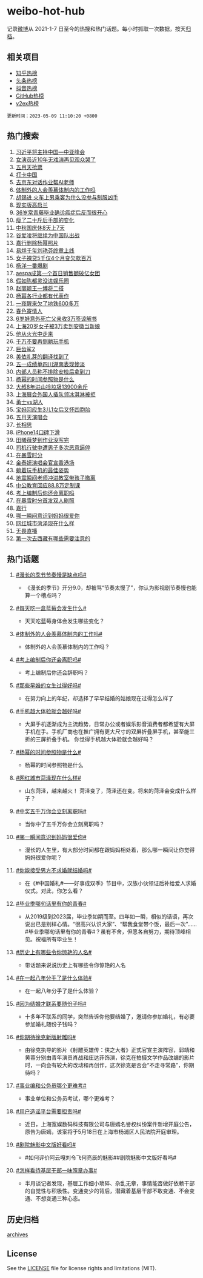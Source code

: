 # weibo-hot-hub

记录[微博](https://www.weibo.com)从 2021-1-7 日至今的热搜和热门话题。每小时抓取一次数据，按天[归档](archives)。

## 相关项目

- [知乎热榜](https://github.com/lonnyzhang423/zhihu-hot-hub)
- [头条热榜](https://github.com/lonnyzhang423/toutiao-hot-hub)
- [抖音热榜](https://github.com/lonnyzhang423/douyin-hot-hub)
- [GitHub热榜](https://github.com/lonnyzhang423/github-hot-hub)
- [v2ex热榜](https://github.com/lonnyzhang423/v2ex-hot-hub)


`更新时间：2023-05-09 11:10:20 +0800`

## 热门搜索

1. [习近平将主持中国—中亚峰会](https://m.weibo.cn/search?containerid=100103type%3D1%26t%3D10%26q%3D%23%E4%B9%A0%E8%BF%91%E5%B9%B3%E5%B0%86%E4%B8%BB%E6%8C%81%E4%B8%AD%E5%9B%BD%E2%80%94%E4%B8%AD%E4%BA%9A%E5%B3%B0%E4%BC%9A%23&stream_entry_id=51&isnewpage=1&extparam=seat%3D1%26c_type%3D51%26pos%3D0%26dgr%3D0%26cate%3D10103%26filter_type%3Drealtimehot%26stream_entry_id%3D51%26display_time%3D1683601819%26pre_seqid%3D168360181904601970695&luicode=10000011&lfid=106003type%253D25%2526t%253D3%2526disable_hot%253D1%2526filter_type%253Drealtimehot)
1. [女演员近10年无戏演再见观众哭了](https://m.weibo.cn/search?containerid=100103type%3D1%26t%3D10%26q%3D%23%E5%A5%B3%E6%BC%94%E5%91%98%E8%BF%9110%E5%B9%B4%E6%97%A0%E6%88%8F%E6%BC%94%E5%86%8D%E8%A7%81%E8%A7%82%E4%BC%97%E5%93%AD%E4%BA%86%23&stream_entry_id=31&isnewpage=1&extparam=seat%3D1%26realpos%3D1%26pos%3D0%26dgr%3D0%26stream_entry_id%3D31%26filter_type%3Drealtimehot%26flag%3D2%26c_type%3D31%26q%3D%2523%25E5%25A5%25B3%25E6%25BC%2594%25E5%2591%2598%25E8%25BF%259110%25E5%25B9%25B4%25E6%2597%25A0%25E6%2588%258F%25E6%25BC%2594%25E5%2586%258D%25E8%25A7%2581%25E8%25A7%2582%25E4%25BC%2597%25E5%2593%25AD%25E4%25BA%2586%2523%26band_rank%3D1%26lcate%3D5001%26cate%3D5001%26display_time%3D1683601819%26pre_seqid%3D168360181904601970695&luicode=10000011&lfid=106003type%253D25%2526t%253D3%2526disable_hot%253D1%2526filter_type%253Drealtimehot)
1. [五月天抢票](https://m.weibo.cn/search?containerid=100103type%3D1%26t%3D10%26q%3D%E4%BA%94%E6%9C%88%E5%A4%A9%E6%8A%A2%E7%A5%A8&stream_entry_id=31&isnewpage=1&extparam=seat%3D1%26realpos%3D2%26pos%3D1%26dgr%3D0%26stream_entry_id%3D31%26filter_type%3Drealtimehot%26flag%3D2%26c_type%3D31%26q%3D%25E4%25BA%2594%25E6%259C%2588%25E5%25A4%25A9%25E6%258A%25A2%25E7%25A5%25A8%26band_rank%3D2%26lcate%3D5001%26cate%3D5001%26display_time%3D1683601819%26pre_seqid%3D168360181904601970695&luicode=10000011&lfid=106003type%253D25%2526t%253D3%2526disable_hot%253D1%2526filter_type%253Drealtimehot)
1. [打卡中国](https://m.weibo.cn/search?containerid=100103type%3D1%26t%3D10%26q%3D%23%E6%89%93%E5%8D%A1%E4%B8%AD%E5%9B%BD%23&stream_entry_id=31&isnewpage=1&extparam=seat%3D1%26realpos%3D3%26pos%3D2%26dgr%3D0%26stream_entry_id%3D31%26filter_type%3Drealtimehot%26flag%3D1%26c_type%3D31%26q%3D%2523%25E6%2589%2593%25E5%258D%25A1%25E4%25B8%25AD%25E5%259B%25BD%2523%26band_rank%3D3%26lcate%3D5001%26cate%3D5001%26display_time%3D1683601819%26pre_seqid%3D168360181904601970695&luicode=10000011&lfid=106003type%253D25%2526t%253D3%2526disable_hot%253D1%2526filter_type%253Drealtimehot)
1. [去京东对话作业帮AI老师](https://m.weibo.cn/search?containerid=100103type%3D1%26t%3D10%26q%3D%23%E5%8E%BB%E4%BA%AC%E4%B8%9C%E5%AF%B9%E8%AF%9D%E4%BD%9C%E4%B8%9A%E5%B8%AEAI%E8%80%81%E5%B8%88%23&stream_entry_id=31&isnewpage=1&extparam=seat%3D1%26pos%3D3%26dgr%3D0%26stream_entry_id%3D31%26filter_type%3Drealtimehot%26topic_ad%3D1%26c_type%3D31%26q%3D%2523%25E5%258E%25BB%25E4%25BA%25AC%25E4%25B8%259C%25E5%25AF%25B9%25E8%25AF%259D%25E4%25BD%259C%25E4%25B8%259A%25E5%25B8%25AEAI%25E8%2580%2581%25E5%25B8%2588%2523%26band_rank%3D4%26lcate%3D5001%26cate%3D5001%26is_ad_pos%3D1%26adid%3D188613%26display_time%3D1683601819%26pre_seqid%3D168360181904601970695&luicode=10000011&lfid=106003type%253D25%2526t%253D3%2526disable_hot%253D1%2526filter_type%253Drealtimehot)
1. [体制外的人会羡慕体制内的工作吗](https://m.weibo.cn/search?containerid=100103type%3D1%26t%3D10%26q%3D%23%E4%BD%93%E5%88%B6%E5%A4%96%E7%9A%84%E4%BA%BA%E4%BC%9A%E7%BE%A1%E6%85%95%E4%BD%93%E5%88%B6%E5%86%85%E7%9A%84%E5%B7%A5%E4%BD%9C%E5%90%97%23&stream_entry_id=31&isnewpage=1&extparam=seat%3D1%26realpos%3D4%26pos%3D4%26dgr%3D0%26stream_entry_id%3D31%26filter_type%3Drealtimehot%26flag%3D1%26c_type%3D31%26q%3D%2523%25E4%25BD%2593%25E5%2588%25B6%25E5%25A4%2596%25E7%259A%2584%25E4%25BA%25BA%25E4%25BC%259A%25E7%25BE%25A1%25E6%2585%2595%25E4%25BD%2593%25E5%2588%25B6%25E5%2586%2585%25E7%259A%2584%25E5%25B7%25A5%25E4%25BD%259C%25E5%2590%2597%2523%26band_rank%3D4%26lcate%3D5001%26cate%3D5001%26display_time%3D1683601819%26pre_seqid%3D168360181904601970695&luicode=10000011&lfid=106003type%253D25%2526t%253D3%2526disable_hot%253D1%2526filter_type%253Drealtimehot)
1. [胡锡进 火车上男乘客为什么没参与制服凶手](https://m.weibo.cn/search?containerid=100103type%3D1%26t%3D10%26q%3D%E8%83%A1%E9%94%A1%E8%BF%9B+%E7%81%AB%E8%BD%A6%E4%B8%8A%E7%94%B7%E4%B9%98%E5%AE%A2%E4%B8%BA%E4%BB%80%E4%B9%88%E6%B2%A1%E5%8F%82%E4%B8%8E%E5%88%B6%E6%9C%8D%E5%87%B6%E6%89%8B&stream_entry_id=31&isnewpage=1&extparam=seat%3D1%26realpos%3D5%26pos%3D5%26dgr%3D0%26stream_entry_id%3D31%26filter_type%3Drealtimehot%26flag%3D16%26c_type%3D31%26q%3D%25E8%2583%25A1%25E9%2594%25A1%25E8%25BF%259B%2520%25E7%2581%25AB%25E8%25BD%25A6%25E4%25B8%258A%25E7%2594%25B7%25E4%25B9%2598%25E5%25AE%25A2%25E4%25B8%25BA%25E4%25BB%2580%25E4%25B9%2588%25E6%25B2%25A1%25E5%258F%2582%25E4%25B8%258E%25E5%2588%25B6%25E6%259C%258D%25E5%2587%25B6%25E6%2589%258B%26band_rank%3D5%26lcate%3D5001%26cate%3D5001%26display_time%3D1683601819%26pre_seqid%3D168360181904601970695&luicode=10000011&lfid=106003type%253D25%2526t%253D3%2526disable_hot%253D1%2526filter_type%253Drealtimehot)
1. [现实版高启兰](https://m.weibo.cn/search?containerid=100103type%3D1%26t%3D10%26q%3D%23%E7%8E%B0%E5%AE%9E%E7%89%88%E9%AB%98%E5%90%AF%E5%85%B0%23&stream_entry_id=31&isnewpage=1&extparam=seat%3D1%26realpos%3D6%26pos%3D6%26dgr%3D0%26stream_entry_id%3D31%26filter_type%3Drealtimehot%26flag%3D2%26c_type%3D31%26q%3D%2523%25E7%258E%25B0%25E5%25AE%259E%25E7%2589%2588%25E9%25AB%2598%25E5%2590%25AF%25E5%2585%25B0%2523%26band_rank%3D6%26lcate%3D5001%26cate%3D5001%26display_time%3D1683601819%26pre_seqid%3D168360181904601970695&luicode=10000011&lfid=106003type%253D25%2526t%253D3%2526disable_hot%253D1%2526filter_type%253Drealtimehot)
1. [36岁常青藤毕业确诊癌症后反而很开心](https://m.weibo.cn/search?containerid=100103type%3D1%26t%3D10%26q%3D36%E5%B2%81%E5%B8%B8%E9%9D%92%E8%97%A4%E6%AF%95%E4%B8%9A%E7%A1%AE%E8%AF%8A%E7%99%8C%E7%97%87%E5%90%8E%E5%8F%8D%E8%80%8C%E5%BE%88%E5%BC%80%E5%BF%83&stream_entry_id=31&isnewpage=1&extparam=seat%3D1%26realpos%3D7%26pos%3D7%26dgr%3D0%26stream_entry_id%3D31%26filter_type%3Drealtimehot%26flag%3D2%26c_type%3D31%26q%3D36%25E5%25B2%2581%25E5%25B8%25B8%25E9%259D%2592%25E8%2597%25A4%25E6%25AF%2595%25E4%25B8%259A%25E7%25A1%25AE%25E8%25AF%258A%25E7%2599%258C%25E7%2597%2587%25E5%2590%258E%25E5%258F%258D%25E8%2580%258C%25E5%25BE%2588%25E5%25BC%2580%25E5%25BF%2583%26band_rank%3D7%26lcate%3D5001%26cate%3D5001%26display_time%3D1683601819%26pre_seqid%3D168360181904601970695&luicode=10000011&lfid=106003type%253D25%2526t%253D3%2526disable_hot%253D1%2526filter_type%253Drealtimehot)
1. [瘦了二十斤后手部的变化](https://m.weibo.cn/search?containerid=100103type%3D1%26t%3D10%26q%3D%23%E7%98%A6%E4%BA%86%E4%BA%8C%E5%8D%81%E6%96%A4%E5%90%8E%E6%89%8B%E9%83%A8%E7%9A%84%E5%8F%98%E5%8C%96%23&stream_entry_id=31&isnewpage=1&extparam=seat%3D1%26realpos%3D8%26pos%3D8%26dgr%3D0%26stream_entry_id%3D31%26filter_type%3Drealtimehot%26flag%3D16%26c_type%3D31%26q%3D%2523%25E7%2598%25A6%25E4%25BA%2586%25E4%25BA%258C%25E5%258D%2581%25E6%2596%25A4%25E5%2590%258E%25E6%2589%258B%25E9%2583%25A8%25E7%259A%2584%25E5%258F%2598%25E5%258C%2596%2523%26band_rank%3D8%26lcate%3D5001%26cate%3D5001%26display_time%3D1683601819%26pre_seqid%3D168360181904601970695&luicode=10000011&lfid=106003type%253D25%2526t%253D3%2526disable_hot%253D1%2526filter_type%253Drealtimehot)
1. [中秋国庆休8天上7天](https://m.weibo.cn/search?containerid=100103type%3D1%26t%3D10%26q%3D%23%E4%B8%AD%E7%A7%8B%E5%9B%BD%E5%BA%86%E4%BC%918%E5%A4%A9%E4%B8%8A7%E5%A4%A9%23&stream_entry_id=31&isnewpage=1&extparam=seat%3D1%26realpos%3D9%26pos%3D9%26dgr%3D0%26stream_entry_id%3D31%26filter_type%3Drealtimehot%26flag%3D16%26c_type%3D31%26q%3D%2523%25E4%25B8%25AD%25E7%25A7%258B%25E5%259B%25BD%25E5%25BA%2586%25E4%25BC%25918%25E5%25A4%25A9%25E4%25B8%258A7%25E5%25A4%25A9%2523%26band_rank%3D9%26lcate%3D5001%26cate%3D5001%26display_time%3D1683601819%26pre_seqid%3D168360181904601970695&luicode=10000011&lfid=106003type%253D25%2526t%253D3%2526disable_hot%253D1%2526filter_type%253Drealtimehot)
1. [谷爱凌将继续为中国队出战](https://m.weibo.cn/search?containerid=100103type%3D1%26t%3D10%26q%3D%23%E8%B0%B7%E7%88%B1%E5%87%8C%E5%B0%86%E7%BB%A7%E7%BB%AD%E4%B8%BA%E4%B8%AD%E5%9B%BD%E9%98%9F%E5%87%BA%E6%88%98%23&stream_entry_id=31&isnewpage=1&extparam=seat%3D1%26realpos%3D10%26pos%3D10%26dgr%3D0%26stream_entry_id%3D31%26filter_type%3Drealtimehot%26flag%3D0%26c_type%3D31%26q%3D%2523%25E8%25B0%25B7%25E7%2588%25B1%25E5%2587%258C%25E5%25B0%2586%25E7%25BB%25A7%25E7%25BB%25AD%25E4%25B8%25BA%25E4%25B8%25AD%25E5%259B%25BD%25E9%2598%259F%25E5%2587%25BA%25E6%2588%2598%2523%26band_rank%3D10%26lcate%3D5001%26cate%3D5001%26display_time%3D1683601819%26pre_seqid%3D168360181904601970695&luicode=10000011&lfid=106003type%253D25%2526t%253D3%2526disable_hot%253D1%2526filter_type%253Drealtimehot)
1. [嘉行删除杨幂照片](https://m.weibo.cn/search?containerid=100103type%3D1%26t%3D10%26q%3D%23%E5%98%89%E8%A1%8C%E5%88%A0%E9%99%A4%E6%9D%A8%E5%B9%82%E7%85%A7%E7%89%87%23&stream_entry_id=31&isnewpage=1&extparam=seat%3D1%26realpos%3D11%26pos%3D11%26dgr%3D0%26stream_entry_id%3D31%26filter_type%3Drealtimehot%26flag%3D2%26c_type%3D31%26q%3D%2523%25E5%2598%2589%25E8%25A1%258C%25E5%2588%25A0%25E9%2599%25A4%25E6%259D%25A8%25E5%25B9%2582%25E7%2585%25A7%25E7%2589%2587%2523%26band_rank%3D11%26lcate%3D5001%26cate%3D5001%26display_time%3D1683601819%26pre_seqid%3D168360181904601970695&luicode=10000011&lfid=106003type%253D25%2526t%253D3%2526disable_hot%253D1%2526filter_type%253Drealtimehot)
1. [易烊千玺刘艳芬终章上线](https://m.weibo.cn/search?containerid=100103type%3D1%26t%3D10%26q%3D%23%E6%98%93%E7%83%8A%E5%8D%83%E7%8E%BA%E5%88%98%E8%89%B3%E8%8A%AC%E7%BB%88%E7%AB%A0%E4%B8%8A%E7%BA%BF%23&stream_entry_id=31&isnewpage=1&extparam=seat%3D1%26realpos%3D12%26pos%3D12%26dgr%3D0%26stream_entry_id%3D31%26filter_type%3Drealtimehot%26flag%3D1%26c_type%3D31%26q%3D%2523%25E6%2598%2593%25E7%2583%258A%25E5%258D%2583%25E7%258E%25BA%25E5%2588%2598%25E8%2589%25B3%25E8%258A%25AC%25E7%25BB%2588%25E7%25AB%25A0%25E4%25B8%258A%25E7%25BA%25BF%2523%26band_rank%3D12%26lcate%3D5001%26cate%3D5001%26display_time%3D1683601819%26pre_seqid%3D168360181904601970695&luicode=10000011&lfid=106003type%253D25%2526t%253D3%2526disable_hot%253D1%2526filter_type%253Drealtimehot)
1. [女子裸贷5千仅4个月变欠款百万](https://m.weibo.cn/search?containerid=100103type%3D1%26t%3D10%26q%3D%23%E5%A5%B3%E5%AD%90%E8%A3%B8%E8%B4%B75%E5%8D%83%E4%BB%854%E4%B8%AA%E6%9C%88%E5%8F%98%E6%AC%A0%E6%AC%BE%E7%99%BE%E4%B8%87%23&stream_entry_id=31&isnewpage=1&extparam=seat%3D1%26realpos%3D13%26pos%3D13%26dgr%3D0%26stream_entry_id%3D31%26filter_type%3Drealtimehot%26flag%3D0%26c_type%3D31%26q%3D%2523%25E5%25A5%25B3%25E5%25AD%2590%25E8%25A3%25B8%25E8%25B4%25B75%25E5%258D%2583%25E4%25BB%25854%25E4%25B8%25AA%25E6%259C%2588%25E5%258F%2598%25E6%25AC%25A0%25E6%25AC%25BE%25E7%2599%25BE%25E4%25B8%2587%2523%26band_rank%3D13%26lcate%3D5001%26cate%3D5001%26display_time%3D1683601819%26pre_seqid%3D168360181904601970695&luicode=10000011&lfid=106003type%253D25%2526t%253D3%2526disable_hot%253D1%2526filter_type%253Drealtimehot)
1. [杨洋一番爆剧](https://m.weibo.cn/search?containerid=100103type%3D1%26t%3D10%26q%3D%23%E6%9D%A8%E6%B4%8B%E4%B8%80%E7%95%AA%E7%88%86%E5%89%A7%23&stream_entry_id=31&isnewpage=1&extparam=seat%3D1%26realpos%3D14%26pos%3D14%26dgr%3D0%26stream_entry_id%3D31%26filter_type%3Drealtimehot%26flag%3D0%26c_type%3D31%26q%3D%2523%25E6%259D%25A8%25E6%25B4%258B%25E4%25B8%2580%25E7%2595%25AA%25E7%2588%2586%25E5%2589%25A7%2523%26band_rank%3D14%26lcate%3D5001%26cate%3D5001%26display_time%3D1683601819%26pre_seqid%3D168360181904601970695&luicode=10000011&lfid=106003type%253D25%2526t%253D3%2526disable_hot%253D1%2526filter_type%253Drealtimehot)
1. [aespa成第一个首日销售额破亿女团](https://m.weibo.cn/search?containerid=100103type%3D1%26t%3D10%26q%3D%23aespa%E6%88%90%E7%AC%AC%E4%B8%80%E4%B8%AA%E9%A6%96%E6%97%A5%E9%94%80%E5%94%AE%E9%A2%9D%E7%A0%B4%E4%BA%BF%E5%A5%B3%E5%9B%A2%23&stream_entry_id=31&isnewpage=1&extparam=seat%3D1%26realpos%3D15%26pos%3D15%26dgr%3D0%26stream_entry_id%3D31%26filter_type%3Drealtimehot%26flag%3D1%26c_type%3D31%26q%3D%2523aespa%25E6%2588%2590%25E7%25AC%25AC%25E4%25B8%2580%25E4%25B8%25AA%25E9%25A6%2596%25E6%2597%25A5%25E9%2594%2580%25E5%2594%25AE%25E9%25A2%259D%25E7%25A0%25B4%25E4%25BA%25BF%25E5%25A5%25B3%25E5%259B%25A2%2523%26band_rank%3D15%26lcate%3D5001%26cate%3D5001%26display_time%3D1683601819%26pre_seqid%3D168360181904601970695&luicode=10000011&lfid=106003type%253D25%2526t%253D3%2526disable_hot%253D1%2526filter_type%253Drealtimehot)
1. [假如陈都灵没进娱乐圈](https://m.weibo.cn/search?containerid=100103type%3D1%26t%3D10%26q%3D%23%E5%81%87%E5%A6%82%E9%99%88%E9%83%BD%E7%81%B5%E6%B2%A1%E8%BF%9B%E5%A8%B1%E4%B9%90%E5%9C%88%23&stream_entry_id=31&isnewpage=1&extparam=seat%3D1%26realpos%3D16%26pos%3D16%26dgr%3D0%26stream_entry_id%3D31%26filter_type%3Drealtimehot%26flag%3D0%26c_type%3D31%26q%3D%2523%25E5%2581%2587%25E5%25A6%2582%25E9%2599%2588%25E9%2583%25BD%25E7%2581%25B5%25E6%25B2%25A1%25E8%25BF%259B%25E5%25A8%25B1%25E4%25B9%2590%25E5%259C%2588%2523%26band_rank%3D16%26lcate%3D5001%26cate%3D5001%26display_time%3D1683601819%26pre_seqid%3D168360181904601970695&luicode=10000011&lfid=106003type%253D25%2526t%253D3%2526disable_hot%253D1%2526filter_type%253Drealtimehot)
1. [赵丽颖王一博将二搭](https://m.weibo.cn/search?containerid=100103type%3D1%26t%3D10%26q%3D%23%E8%B5%B5%E4%B8%BD%E9%A2%96%E7%8E%8B%E4%B8%80%E5%8D%9A%E5%B0%86%E4%BA%8C%E6%90%AD%23&stream_entry_id=31&isnewpage=1&extparam=seat%3D1%26realpos%3D17%26pos%3D17%26dgr%3D0%26stream_entry_id%3D31%26filter_type%3Drealtimehot%26flag%3D1%26c_type%3D31%26q%3D%2523%25E8%25B5%25B5%25E4%25B8%25BD%25E9%25A2%2596%25E7%258E%258B%25E4%25B8%2580%25E5%258D%259A%25E5%25B0%2586%25E4%25BA%258C%25E6%2590%25AD%2523%26band_rank%3D17%26lcate%3D5001%26cate%3D5001%26display_time%3D1683601819%26pre_seqid%3D168360181904601970695&luicode=10000011&lfid=106003type%253D25%2526t%253D3%2526disable_hot%253D1%2526filter_type%253Drealtimehot)
1. [杨幂各行业都有代表作](https://m.weibo.cn/search?containerid=100103type%3D1%26t%3D10%26q%3D%23%E6%9D%A8%E5%B9%82%E5%90%84%E8%A1%8C%E4%B8%9A%E9%83%BD%E6%9C%89%E4%BB%A3%E8%A1%A8%E4%BD%9C%23&stream_entry_id=31&isnewpage=1&extparam=seat%3D1%26realpos%3D18%26pos%3D18%26dgr%3D0%26stream_entry_id%3D31%26filter_type%3Drealtimehot%26flag%3D1%26c_type%3D31%26q%3D%2523%25E6%259D%25A8%25E5%25B9%2582%25E5%2590%2584%25E8%25A1%258C%25E4%25B8%259A%25E9%2583%25BD%25E6%259C%2589%25E4%25BB%25A3%25E8%25A1%25A8%25E4%25BD%259C%2523%26band_rank%3D18%26lcate%3D5001%26cate%3D5001%26display_time%3D1683601819%26pre_seqid%3D168360181904601970695&luicode=10000011&lfid=106003type%253D25%2526t%253D3%2526disable_hot%253D1%2526filter_type%253Drealtimehot)
1. [一夜醒来欠了地铁600多万](https://m.weibo.cn/search?containerid=100103type%3D1%26t%3D10%26q%3D%23%E4%B8%80%E5%A4%9C%E9%86%92%E6%9D%A5%E6%AC%A0%E4%BA%86%E5%9C%B0%E9%93%81600%E5%A4%9A%E4%B8%87%23&stream_entry_id=31&isnewpage=1&extparam=seat%3D1%26realpos%3D19%26pos%3D19%26dgr%3D0%26stream_entry_id%3D31%26filter_type%3Drealtimehot%26flag%3D0%26c_type%3D31%26q%3D%2523%25E4%25B8%2580%25E5%25A4%259C%25E9%2586%2592%25E6%259D%25A5%25E6%25AC%25A0%25E4%25BA%2586%25E5%259C%25B0%25E9%2593%2581600%25E5%25A4%259A%25E4%25B8%2587%2523%26band_rank%3D19%26lcate%3D5001%26cate%3D5001%26display_time%3D1683601819%26pre_seqid%3D168360181904601970695&luicode=10000011&lfid=106003type%253D25%2526t%253D3%2526disable_hot%253D1%2526filter_type%253Drealtimehot)
1. [春色寄情人](https://m.weibo.cn/search?containerid=100103type%3D1%26t%3D10%26q%3D%23%E6%98%A5%E8%89%B2%E5%AF%84%E6%83%85%E4%BA%BA%23&stream_entry_id=31&isnewpage=1&extparam=seat%3D1%26realpos%3D20%26pos%3D20%26dgr%3D0%26stream_entry_id%3D31%26filter_type%3Drealtimehot%26flag%3D0%26c_type%3D31%26q%3D%2523%25E6%2598%25A5%25E8%2589%25B2%25E5%25AF%2584%25E6%2583%2585%25E4%25BA%25BA%2523%26band_rank%3D20%26lcate%3D5001%26cate%3D5001%26display_time%3D1683601819%26pre_seqid%3D168360181904601970695&luicode=10000011&lfid=106003type%253D25%2526t%253D3%2526disable_hot%253D1%2526filter_type%253Drealtimehot)
1. [6岁娃意外死亡父亲收3万签谅解书](https://m.weibo.cn/search?containerid=100103type%3D1%26t%3D10%26q%3D%236%E5%B2%81%E5%A8%83%E6%84%8F%E5%A4%96%E6%AD%BB%E4%BA%A1%E7%88%B6%E4%BA%B2%E6%94%B63%E4%B8%87%E7%AD%BE%E8%B0%85%E8%A7%A3%E4%B9%A6%23&stream_entry_id=31&isnewpage=1&extparam=seat%3D1%26realpos%3D21%26pos%3D21%26dgr%3D0%26stream_entry_id%3D31%26filter_type%3Drealtimehot%26flag%3D1%26c_type%3D31%26q%3D%25236%25E5%25B2%2581%25E5%25A8%2583%25E6%2584%258F%25E5%25A4%2596%25E6%25AD%25BB%25E4%25BA%25A1%25E7%2588%25B6%25E4%25BA%25B2%25E6%2594%25B63%25E4%25B8%2587%25E7%25AD%25BE%25E8%25B0%2585%25E8%25A7%25A3%25E4%25B9%25A6%2523%26band_rank%3D21%26lcate%3D5001%26cate%3D5001%26display_time%3D1683601819%26pre_seqid%3D168360181904601970695&luicode=10000011&lfid=106003type%253D25%2526t%253D3%2526disable_hot%253D1%2526filter_type%253Drealtimehot)
1. [上海20岁女子被3万卖到安徽当新娘](https://m.weibo.cn/search?containerid=100103type%3D1%26t%3D10%26q%3D%23%E4%B8%8A%E6%B5%B720%E5%B2%81%E5%A5%B3%E5%AD%90%E8%A2%AB3%E4%B8%87%E5%8D%96%E5%88%B0%E5%AE%89%E5%BE%BD%E5%BD%93%E6%96%B0%E5%A8%98%23&stream_entry_id=31&isnewpage=1&extparam=seat%3D1%26realpos%3D22%26pos%3D22%26dgr%3D0%26stream_entry_id%3D31%26filter_type%3Drealtimehot%26flag%3D1%26c_type%3D31%26q%3D%2523%25E4%25B8%258A%25E6%25B5%25B720%25E5%25B2%2581%25E5%25A5%25B3%25E5%25AD%2590%25E8%25A2%25AB3%25E4%25B8%2587%25E5%258D%2596%25E5%2588%25B0%25E5%25AE%2589%25E5%25BE%25BD%25E5%25BD%2593%25E6%2596%25B0%25E5%25A8%2598%2523%26band_rank%3D22%26lcate%3D5001%26cate%3D5001%26display_time%3D1683601819%26pre_seqid%3D168360181904601970695&luicode=10000011&lfid=106003type%253D25%2526t%253D3%2526disable_hot%253D1%2526filter_type%253Drealtimehot)
1. [他从火光中走来](https://m.weibo.cn/search?containerid=100103type%3D1%26t%3D10%26q%3D%E4%BB%96%E4%BB%8E%E7%81%AB%E5%85%89%E4%B8%AD%E8%B5%B0%E6%9D%A5&stream_entry_id=31&isnewpage=1&extparam=seat%3D1%26realpos%3D23%26pos%3D23%26dgr%3D0%26stream_entry_id%3D31%26filter_type%3Drealtimehot%26flag%3D1%26c_type%3D31%26q%3D%25E4%25BB%2596%25E4%25BB%258E%25E7%2581%25AB%25E5%2585%2589%25E4%25B8%25AD%25E8%25B5%25B0%25E6%259D%25A5%26band_rank%3D23%26lcate%3D5001%26cate%3D5001%26display_time%3D1683601819%26pre_seqid%3D168360181904601970695&luicode=10000011&lfid=106003type%253D25%2526t%253D3%2526disable_hot%253D1%2526filter_type%253Drealtimehot)
1. [千万不要再侧躺玩手机](https://m.weibo.cn/search?containerid=100103type%3D1%26t%3D10%26q%3D%23%E5%8D%83%E4%B8%87%E4%B8%8D%E8%A6%81%E5%86%8D%E4%BE%A7%E8%BA%BA%E7%8E%A9%E6%89%8B%E6%9C%BA%23&stream_entry_id=31&isnewpage=1&extparam=seat%3D1%26realpos%3D24%26pos%3D24%26dgr%3D0%26stream_entry_id%3D31%26filter_type%3Drealtimehot%26flag%3D0%26c_type%3D31%26q%3D%2523%25E5%258D%2583%25E4%25B8%2587%25E4%25B8%258D%25E8%25A6%2581%25E5%2586%258D%25E4%25BE%25A7%25E8%25BA%25BA%25E7%258E%25A9%25E6%2589%258B%25E6%259C%25BA%2523%26band_rank%3D24%26lcate%3D5001%26cate%3D5001%26display_time%3D1683601819%26pre_seqid%3D168360181904601970695&luicode=10000011&lfid=106003type%253D25%2526t%253D3%2526disable_hot%253D1%2526filter_type%253Drealtimehot)
1. [巨齿鲨2](https://m.weibo.cn/search?containerid=100103type%3D1%26t%3D10%26q%3D%E5%B7%A8%E9%BD%BF%E9%B2%A82&stream_entry_id=31&isnewpage=1&extparam=seat%3D1%26realpos%3D25%26pos%3D25%26dgr%3D0%26stream_entry_id%3D31%26filter_type%3Drealtimehot%26flag%3D1%26c_type%3D31%26q%3D%25E5%25B7%25A8%25E9%25BD%25BF%25E9%25B2%25A82%26band_rank%3D25%26lcate%3D5001%26cate%3D5001%26display_time%3D1683601819%26pre_seqid%3D168360181904601970695&luicode=10000011&lfid=106003type%253D25%2526t%253D3%2526disable_hot%253D1%2526filter_type%253Drealtimehot)
1. [美依礼芽的翻译找到了](https://m.weibo.cn/search?containerid=100103type%3D1%26t%3D10%26q%3D%23%E7%BE%8E%E4%BE%9D%E7%A4%BC%E8%8A%BD%E7%9A%84%E7%BF%BB%E8%AF%91%E6%89%BE%E5%88%B0%E4%BA%86%23&stream_entry_id=31&isnewpage=1&extparam=seat%3D1%26realpos%3D26%26pos%3D26%26dgr%3D0%26stream_entry_id%3D31%26filter_type%3Drealtimehot%26flag%3D0%26c_type%3D31%26q%3D%2523%25E7%25BE%258E%25E4%25BE%259D%25E7%25A4%25BC%25E8%258A%25BD%25E7%259A%2584%25E7%25BF%25BB%25E8%25AF%2591%25E6%2589%25BE%25E5%2588%25B0%25E4%25BA%2586%2523%26band_rank%3D26%26lcate%3D5001%26cate%3D5001%26display_time%3D1683601819%26pre_seqid%3D168360181904601970695&luicode=10000011&lfid=106003type%253D25%2526t%253D3%2526disable_hot%253D1%2526filter_type%253Drealtimehot)
1. [五一成绩单四川湖南表现惨淡](https://m.weibo.cn/search?containerid=100103type%3D1%26t%3D10%26q%3D%23%E4%BA%94%E4%B8%80%E6%88%90%E7%BB%A9%E5%8D%95%E5%9B%9B%E5%B7%9D%E6%B9%96%E5%8D%97%E8%A1%A8%E7%8E%B0%E6%83%A8%E6%B7%A1%23&stream_entry_id=31&isnewpage=1&extparam=seat%3D1%26realpos%3D27%26pos%3D27%26dgr%3D0%26stream_entry_id%3D31%26filter_type%3Drealtimehot%26flag%3D1%26c_type%3D31%26q%3D%2523%25E4%25BA%2594%25E4%25B8%2580%25E6%2588%2590%25E7%25BB%25A9%25E5%258D%2595%25E5%259B%259B%25E5%25B7%259D%25E6%25B9%2596%25E5%258D%2597%25E8%25A1%25A8%25E7%258E%25B0%25E6%2583%25A8%25E6%25B7%25A1%2523%26band_rank%3D27%26lcate%3D5001%26cate%3D5001%26display_time%3D1683601819%26pre_seqid%3D168360181904601970695&luicode=10000011&lfid=106003type%253D25%2526t%253D3%2526disable_hot%253D1%2526filter_type%253Drealtimehot)
1. [内部人员称不排除安检后拿到刀](https://m.weibo.cn/search?containerid=100103type%3D1%26t%3D10%26q%3D%23%E5%86%85%E9%83%A8%E4%BA%BA%E5%91%98%E7%A7%B0%E4%B8%8D%E6%8E%92%E9%99%A4%E5%AE%89%E6%A3%80%E5%90%8E%E6%8B%BF%E5%88%B0%E5%88%80%23&stream_entry_id=31&isnewpage=1&extparam=seat%3D1%26realpos%3D28%26pos%3D28%26dgr%3D0%26stream_entry_id%3D31%26filter_type%3Drealtimehot%26flag%3D0%26c_type%3D31%26q%3D%2523%25E5%2586%2585%25E9%2583%25A8%25E4%25BA%25BA%25E5%2591%2598%25E7%25A7%25B0%25E4%25B8%258D%25E6%258E%2592%25E9%2599%25A4%25E5%25AE%2589%25E6%25A3%2580%25E5%2590%258E%25E6%258B%25BF%25E5%2588%25B0%25E5%2588%2580%2523%26band_rank%3D28%26lcate%3D5001%26cate%3D5001%26display_time%3D1683601819%26pre_seqid%3D168360181904601970695&luicode=10000011&lfid=106003type%253D25%2526t%253D3%2526disable_hot%253D1%2526filter_type%253Drealtimehot)
1. [杨幂的时间参照物是什么](https://m.weibo.cn/search?containerid=100103type%3D1%26t%3D10%26q%3D%23%E6%9D%A8%E5%B9%82%E7%9A%84%E6%97%B6%E9%97%B4%E5%8F%82%E7%85%A7%E7%89%A9%E6%98%AF%E4%BB%80%E4%B9%88%23&stream_entry_id=31&isnewpage=1&extparam=seat%3D1%26realpos%3D29%26pos%3D29%26dgr%3D0%26stream_entry_id%3D31%26filter_type%3Drealtimehot%26flag%3D0%26c_type%3D31%26q%3D%2523%25E6%259D%25A8%25E5%25B9%2582%25E7%259A%2584%25E6%2597%25B6%25E9%2597%25B4%25E5%258F%2582%25E7%2585%25A7%25E7%2589%25A9%25E6%2598%25AF%25E4%25BB%2580%25E4%25B9%2588%2523%26band_rank%3D29%26lcate%3D5001%26cate%3D5001%26display_time%3D1683601819%26pre_seqid%3D168360181904601970695&luicode=10000011&lfid=106003type%253D25%2526t%253D3%2526disable_hot%253D1%2526filter_type%253Drealtimehot)
1. [大叔8年进山捡垃圾13900余斤](https://m.weibo.cn/search?containerid=100103type%3D1%26t%3D10%26q%3D%23%E5%A4%A7%E5%8F%948%E5%B9%B4%E8%BF%9B%E5%B1%B1%E6%8D%A1%E5%9E%83%E5%9C%BE13900%E4%BD%99%E6%96%A4%23&stream_entry_id=31&isnewpage=1&extparam=seat%3D1%26realpos%3D30%26pos%3D30%26dgr%3D0%26stream_entry_id%3D31%26filter_type%3Drealtimehot%26flag%3D1%26c_type%3D31%26q%3D%2523%25E5%25A4%25A7%25E5%258F%25948%25E5%25B9%25B4%25E8%25BF%259B%25E5%25B1%25B1%25E6%258D%25A1%25E5%259E%2583%25E5%259C%25BE13900%25E4%25BD%2599%25E6%2596%25A4%2523%26band_rank%3D30%26lcate%3D5001%26cate%3D5001%26display_time%3D1683601819%26pre_seqid%3D168360181904601970695&luicode=10000011&lfid=106003type%253D25%2526t%253D3%2526disable_hot%253D1%2526filter_type%253Drealtimehot)
1. [上海展会外国人插队领冰淇淋被拒](https://m.weibo.cn/search?containerid=100103type%3D1%26t%3D10%26q%3D%23%E4%B8%8A%E6%B5%B7%E5%B1%95%E4%BC%9A%E5%A4%96%E5%9B%BD%E4%BA%BA%E6%8F%92%E9%98%9F%E9%A2%86%E5%86%B0%E6%B7%87%E6%B7%8B%E8%A2%AB%E6%8B%92%23&stream_entry_id=31&isnewpage=1&extparam=seat%3D1%26realpos%3D31%26pos%3D31%26dgr%3D0%26stream_entry_id%3D31%26filter_type%3Drealtimehot%26flag%3D0%26c_type%3D31%26q%3D%2523%25E4%25B8%258A%25E6%25B5%25B7%25E5%25B1%2595%25E4%25BC%259A%25E5%25A4%2596%25E5%259B%25BD%25E4%25BA%25BA%25E6%258F%2592%25E9%2598%259F%25E9%25A2%2586%25E5%2586%25B0%25E6%25B7%2587%25E6%25B7%258B%25E8%25A2%25AB%25E6%258B%2592%2523%26band_rank%3D31%26lcate%3D5001%26cate%3D5001%26display_time%3D1683601819%26pre_seqid%3D168360181904601970695&luicode=10000011&lfid=106003type%253D25%2526t%253D3%2526disable_hot%253D1%2526filter_type%253Drealtimehot)
1. [勇士vs湖人](https://m.weibo.cn/search?containerid=100103type%3D1%26t%3D10%26q%3D%23%E5%8B%87%E5%A3%ABvs%E6%B9%96%E4%BA%BA%23&stream_entry_id=31&isnewpage=1&extparam=seat%3D1%26realpos%3D32%26pos%3D32%26dgr%3D0%26stream_entry_id%3D31%26filter_type%3Drealtimehot%26flag%3D0%26c_type%3D31%26q%3D%2523%25E5%258B%2587%25E5%25A3%25ABvs%25E6%25B9%2596%25E4%25BA%25BA%2523%26band_rank%3D32%26lcate%3D5001%26cate%3D5001%26display_time%3D1683601819%26pre_seqid%3D168360181904601970695&luicode=10000011&lfid=106003type%253D25%2526t%253D3%2526disable_hot%253D1%2526filter_type%253Drealtimehot)
1. [宝妈回应生3儿1女后又怀四胞胎](https://m.weibo.cn/search?containerid=100103type%3D1%26t%3D10%26q%3D%23%E5%AE%9D%E5%A6%88%E5%9B%9E%E5%BA%94%E7%94%9F3%E5%84%BF1%E5%A5%B3%E5%90%8E%E5%8F%88%E6%80%80%E5%9B%9B%E8%83%9E%E8%83%8E%23&stream_entry_id=31&isnewpage=1&extparam=seat%3D1%26realpos%3D33%26pos%3D33%26dgr%3D0%26stream_entry_id%3D31%26filter_type%3Drealtimehot%26flag%3D0%26c_type%3D31%26q%3D%2523%25E5%25AE%259D%25E5%25A6%2588%25E5%259B%259E%25E5%25BA%2594%25E7%2594%259F3%25E5%2584%25BF1%25E5%25A5%25B3%25E5%2590%258E%25E5%258F%2588%25E6%2580%2580%25E5%259B%259B%25E8%2583%259E%25E8%2583%258E%2523%26band_rank%3D33%26lcate%3D5001%26cate%3D5001%26display_time%3D1683601819%26pre_seqid%3D168360181904601970695&luicode=10000011&lfid=106003type%253D25%2526t%253D3%2526disable_hot%253D1%2526filter_type%253Drealtimehot)
1. [五月天演唱会](https://m.weibo.cn/search?containerid=100103type%3D1%26t%3D10%26q%3D%E4%BA%94%E6%9C%88%E5%A4%A9%E6%BC%94%E5%94%B1%E4%BC%9A&stream_entry_id=31&isnewpage=1&extparam=seat%3D1%26realpos%3D34%26pos%3D34%26dgr%3D0%26stream_entry_id%3D31%26filter_type%3Drealtimehot%26flag%3D1%26c_type%3D31%26q%3D%25E4%25BA%2594%25E6%259C%2588%25E5%25A4%25A9%25E6%25BC%2594%25E5%2594%25B1%25E4%25BC%259A%26band_rank%3D34%26lcate%3D5001%26cate%3D5001%26display_time%3D1683601819%26pre_seqid%3D168360181904601970695&luicode=10000011&lfid=106003type%253D25%2526t%253D3%2526disable_hot%253D1%2526filter_type%253Drealtimehot)
1. [长相思](https://m.weibo.cn/search?containerid=100103type%3D1%26t%3D10%26q%3D%E9%95%BF%E7%9B%B8%E6%80%9D&stream_entry_id=31&isnewpage=1&extparam=seat%3D1%26realpos%3D35%26pos%3D35%26dgr%3D0%26stream_entry_id%3D31%26filter_type%3Drealtimehot%26flag%3D0%26c_type%3D31%26q%3D%25E9%2595%25BF%25E7%259B%25B8%25E6%2580%259D%26band_rank%3D35%26lcate%3D5001%26cate%3D5001%26display_time%3D1683601819%26pre_seqid%3D168360181904601970695&luicode=10000011&lfid=106003type%253D25%2526t%253D3%2526disable_hot%253D1%2526filter_type%253Drealtimehot)
1. [iPhone14口碑下滑](https://m.weibo.cn/search?containerid=100103type%3D1%26t%3D10%26q%3D%23iPhone14%E5%8F%A3%E7%A2%91%E4%B8%8B%E6%BB%91%23&stream_entry_id=31&isnewpage=1&extparam=seat%3D1%26realpos%3D36%26pos%3D36%26dgr%3D0%26stream_entry_id%3D31%26filter_type%3Drealtimehot%26flag%3D0%26c_type%3D31%26q%3D%2523iPhone14%25E5%258F%25A3%25E7%25A2%2591%25E4%25B8%258B%25E6%25BB%2591%2523%26band_rank%3D36%26lcate%3D5001%26cate%3D5001%26display_time%3D1683601819%26pre_seqid%3D168360181904601970695&luicode=10000011&lfid=106003type%253D25%2526t%253D3%2526disable_hot%253D1%2526filter_type%253Drealtimehot)
1. [田曦薇梦到作业没写完](https://m.weibo.cn/search?containerid=100103type%3D1%26t%3D10%26q%3D%23%E7%94%B0%E6%9B%A6%E8%96%87%E6%A2%A6%E5%88%B0%E4%BD%9C%E4%B8%9A%E6%B2%A1%E5%86%99%E5%AE%8C%23&stream_entry_id=31&isnewpage=1&extparam=seat%3D1%26realpos%3D37%26pos%3D37%26dgr%3D0%26stream_entry_id%3D31%26filter_type%3Drealtimehot%26flag%3D0%26c_type%3D31%26q%3D%2523%25E7%2594%25B0%25E6%259B%25A6%25E8%2596%2587%25E6%25A2%25A6%25E5%2588%25B0%25E4%25BD%259C%25E4%25B8%259A%25E6%25B2%25A1%25E5%2586%2599%25E5%25AE%258C%2523%26band_rank%3D37%26lcate%3D5001%26cate%3D5001%26display_time%3D1683601819%26pre_seqid%3D168360181904601970695&luicode=10000011&lfid=106003type%253D25%2526t%253D3%2526disable_hot%253D1%2526filter_type%253Drealtimehot)
1. [司机行驶中遭男子多次恶意逼停](https://m.weibo.cn/search?containerid=100103type%3D1%26t%3D10%26q%3D%23%E5%8F%B8%E6%9C%BA%E8%A1%8C%E9%A9%B6%E4%B8%AD%E9%81%AD%E7%94%B7%E5%AD%90%E5%A4%9A%E6%AC%A1%E6%81%B6%E6%84%8F%E9%80%BC%E5%81%9C%23&stream_entry_id=31&isnewpage=1&extparam=seat%3D1%26realpos%3D38%26pos%3D38%26dgr%3D0%26stream_entry_id%3D31%26filter_type%3Drealtimehot%26flag%3D1%26c_type%3D31%26q%3D%2523%25E5%258F%25B8%25E6%259C%25BA%25E8%25A1%258C%25E9%25A9%25B6%25E4%25B8%25AD%25E9%2581%25AD%25E7%2594%25B7%25E5%25AD%2590%25E5%25A4%259A%25E6%25AC%25A1%25E6%2581%25B6%25E6%2584%258F%25E9%2580%25BC%25E5%2581%259C%2523%26band_rank%3D38%26lcate%3D5001%26cate%3D5001%26display_time%3D1683601819%26pre_seqid%3D168360181904601970695&luicode=10000011&lfid=106003type%253D25%2526t%253D3%2526disable_hot%253D1%2526filter_type%253Drealtimehot)
1. [在暴雪时分](https://m.weibo.cn/search?containerid=100103type%3D1%26t%3D10%26q%3D%E5%9C%A8%E6%9A%B4%E9%9B%AA%E6%97%B6%E5%88%86&stream_entry_id=31&isnewpage=1&extparam=seat%3D1%26realpos%3D39%26pos%3D39%26dgr%3D0%26stream_entry_id%3D31%26filter_type%3Drealtimehot%26flag%3D1%26c_type%3D31%26q%3D%25E5%259C%25A8%25E6%259A%25B4%25E9%259B%25AA%25E6%2597%25B6%25E5%2588%2586%26band_rank%3D39%26lcate%3D5001%26cate%3D5001%26display_time%3D1683601819%26pre_seqid%3D168360181904601970695&luicode=10000011&lfid=106003type%253D25%2526t%253D3%2526disable_hot%253D1%2526filter_type%253Drealtimehot)
1. [金泰妍演唱会官宣香港场](https://m.weibo.cn/search?containerid=100103type%3D1%26t%3D10%26q%3D%23%E9%87%91%E6%B3%B0%E5%A6%8D%E6%BC%94%E5%94%B1%E4%BC%9A%E5%AE%98%E5%AE%A3%E9%A6%99%E6%B8%AF%E5%9C%BA%23&stream_entry_id=31&isnewpage=1&extparam=seat%3D1%26realpos%3D40%26pos%3D40%26dgr%3D0%26stream_entry_id%3D31%26filter_type%3Drealtimehot%26flag%3D1%26c_type%3D31%26q%3D%2523%25E9%2587%2591%25E6%25B3%25B0%25E5%25A6%258D%25E6%25BC%2594%25E5%2594%25B1%25E4%25BC%259A%25E5%25AE%2598%25E5%25AE%25A3%25E9%25A6%2599%25E6%25B8%25AF%25E5%259C%25BA%2523%26band_rank%3D40%26lcate%3D5001%26cate%3D5001%26display_time%3D1683601819%26pre_seqid%3D168360181904601970695&luicode=10000011&lfid=106003type%253D25%2526t%253D3%2526disable_hot%253D1%2526filter_type%253Drealtimehot)
1. [躺着玩手机的最佳姿势](https://m.weibo.cn/search?containerid=100103type%3D1%26t%3D10%26q%3D%23%E8%BA%BA%E7%9D%80%E7%8E%A9%E6%89%8B%E6%9C%BA%E7%9A%84%E6%9C%80%E4%BD%B3%E5%A7%BF%E5%8A%BF%23&stream_entry_id=31&isnewpage=1&extparam=seat%3D1%26realpos%3D41%26pos%3D41%26dgr%3D0%26stream_entry_id%3D31%26filter_type%3Drealtimehot%26flag%3D1%26c_type%3D31%26q%3D%2523%25E8%25BA%25BA%25E7%259D%2580%25E7%258E%25A9%25E6%2589%258B%25E6%259C%25BA%25E7%259A%2584%25E6%259C%2580%25E4%25BD%25B3%25E5%25A7%25BF%25E5%258A%25BF%2523%26band_rank%3D41%26lcate%3D5001%26cate%3D5001%26display_time%3D1683601819%26pre_seqid%3D168360181904601970695&luicode=10000011&lfid=106003type%253D25%2526t%253D3%2526disable_hot%253D1%2526filter_type%253Drealtimehot)
1. [地震瞬间老师冲进教室带孩子撤离](https://m.weibo.cn/search?containerid=100103type%3D1%26t%3D10%26q%3D%23%E5%9C%B0%E9%9C%87%E7%9E%AC%E9%97%B4%E8%80%81%E5%B8%88%E5%86%B2%E8%BF%9B%E6%95%99%E5%AE%A4%E5%B8%A6%E5%AD%A9%E5%AD%90%E6%92%A4%E7%A6%BB%23&stream_entry_id=31&isnewpage=1&extparam=seat%3D1%26realpos%3D42%26pos%3D42%26dgr%3D0%26stream_entry_id%3D31%26filter_type%3Drealtimehot%26flag%3D0%26c_type%3D31%26q%3D%2523%25E5%259C%25B0%25E9%259C%2587%25E7%259E%25AC%25E9%2597%25B4%25E8%2580%2581%25E5%25B8%2588%25E5%2586%25B2%25E8%25BF%259B%25E6%2595%2599%25E5%25AE%25A4%25E5%25B8%25A6%25E5%25AD%25A9%25E5%25AD%2590%25E6%2592%25A4%25E7%25A6%25BB%2523%26band_rank%3D42%26lcate%3D5001%26cate%3D5001%26display_time%3D1683601819%26pre_seqid%3D168360181904601970695&luicode=10000011&lfid=106003type%253D25%2526t%253D3%2526disable_hot%253D1%2526filter_type%253Drealtimehot)
1. [中公教育回应88.8万定制课](https://m.weibo.cn/search?containerid=100103type%3D1%26t%3D10%26q%3D%23%E4%B8%AD%E5%85%AC%E6%95%99%E8%82%B2%E5%9B%9E%E5%BA%9488.8%E4%B8%87%E5%AE%9A%E5%88%B6%E8%AF%BE%23&stream_entry_id=31&isnewpage=1&extparam=seat%3D1%26realpos%3D43%26pos%3D43%26dgr%3D0%26stream_entry_id%3D31%26filter_type%3Drealtimehot%26flag%3D0%26c_type%3D31%26q%3D%2523%25E4%25B8%25AD%25E5%2585%25AC%25E6%2595%2599%25E8%2582%25B2%25E5%259B%259E%25E5%25BA%259488.8%25E4%25B8%2587%25E5%25AE%259A%25E5%2588%25B6%25E8%25AF%25BE%2523%26band_rank%3D43%26lcate%3D5001%26cate%3D5001%26display_time%3D1683601819%26pre_seqid%3D168360181904601970695&luicode=10000011&lfid=106003type%253D25%2526t%253D3%2526disable_hot%253D1%2526filter_type%253Drealtimehot)
1. [考上编制后你还会离职吗](https://m.weibo.cn/search?containerid=100103type%3D1%26t%3D10%26q%3D%23%E8%80%83%E4%B8%8A%E7%BC%96%E5%88%B6%E5%90%8E%E4%BD%A0%E8%BF%98%E4%BC%9A%E7%A6%BB%E8%81%8C%E5%90%97%23&stream_entry_id=31&isnewpage=1&extparam=seat%3D1%26realpos%3D44%26pos%3D44%26dgr%3D0%26stream_entry_id%3D31%26filter_type%3Drealtimehot%26flag%3D0%26c_type%3D31%26q%3D%2523%25E8%2580%2583%25E4%25B8%258A%25E7%25BC%2596%25E5%2588%25B6%25E5%2590%258E%25E4%25BD%25A0%25E8%25BF%2598%25E4%25BC%259A%25E7%25A6%25BB%25E8%2581%258C%25E5%2590%2597%2523%26band_rank%3D44%26lcate%3D5001%26cate%3D5001%26display_time%3D1683601819%26pre_seqid%3D168360181904601970695&luicode=10000011&lfid=106003type%253D25%2526t%253D3%2526disable_hot%253D1%2526filter_type%253Drealtimehot)
1. [在暴雪时分首发双人剧照](https://m.weibo.cn/search?containerid=100103type%3D1%26t%3D10%26q%3D%23%E5%9C%A8%E6%9A%B4%E9%9B%AA%E6%97%B6%E5%88%86%E9%A6%96%E5%8F%91%E5%8F%8C%E4%BA%BA%E5%89%A7%E7%85%A7%23&stream_entry_id=31&isnewpage=1&extparam=seat%3D1%26realpos%3D45%26pos%3D45%26dgr%3D0%26stream_entry_id%3D31%26filter_type%3Drealtimehot%26flag%3D1%26c_type%3D31%26q%3D%2523%25E5%259C%25A8%25E6%259A%25B4%25E9%259B%25AA%25E6%2597%25B6%25E5%2588%2586%25E9%25A6%2596%25E5%258F%2591%25E5%258F%258C%25E4%25BA%25BA%25E5%2589%25A7%25E7%2585%25A7%2523%26band_rank%3D45%26lcate%3D5001%26cate%3D5001%26display_time%3D1683601819%26pre_seqid%3D168360181904601970695&luicode=10000011&lfid=106003type%253D25%2526t%253D3%2526disable_hot%253D1%2526filter_type%253Drealtimehot)
1. [嘉行](https://m.weibo.cn/search?containerid=100103type%3D1%26t%3D10%26q%3D%E5%98%89%E8%A1%8C&stream_entry_id=31&isnewpage=1&extparam=seat%3D1%26realpos%3D46%26pos%3D46%26dgr%3D0%26stream_entry_id%3D31%26filter_type%3Drealtimehot%26flag%3D0%26c_type%3D31%26q%3D%25E5%2598%2589%25E8%25A1%258C%26band_rank%3D46%26lcate%3D5001%26cate%3D5001%26display_time%3D1683601819%26pre_seqid%3D168360181904601970695&luicode=10000011&lfid=106003type%253D25%2526t%253D3%2526disable_hot%253D1%2526filter_type%253Drealtimehot)
1. [哪一瞬间意识到妈妈很爱你](https://m.weibo.cn/search?containerid=100103type%3D1%26t%3D10%26q%3D%23%E5%93%AA%E4%B8%80%E7%9E%AC%E9%97%B4%E6%84%8F%E8%AF%86%E5%88%B0%E5%A6%88%E5%A6%88%E5%BE%88%E7%88%B1%E4%BD%A0%23&stream_entry_id=31&isnewpage=1&extparam=seat%3D1%26realpos%3D47%26pos%3D47%26dgr%3D0%26stream_entry_id%3D31%26filter_type%3Drealtimehot%26flag%3D1%26c_type%3D31%26q%3D%2523%25E5%2593%25AA%25E4%25B8%2580%25E7%259E%25AC%25E9%2597%25B4%25E6%2584%258F%25E8%25AF%2586%25E5%2588%25B0%25E5%25A6%2588%25E5%25A6%2588%25E5%25BE%2588%25E7%2588%25B1%25E4%25BD%25A0%2523%26band_rank%3D47%26lcate%3D5001%26cate%3D5001%26display_time%3D1683601819%26pre_seqid%3D168360181904601970695&luicode=10000011&lfid=106003type%253D25%2526t%253D3%2526disable_hot%253D1%2526filter_type%253Drealtimehot)
1. [网红城市菏泽现在什么样](https://m.weibo.cn/search?containerid=100103type%3D1%26t%3D10%26q%3D%23%E7%BD%91%E7%BA%A2%E5%9F%8E%E5%B8%82%E8%8F%8F%E6%B3%BD%E7%8E%B0%E5%9C%A8%E4%BB%80%E4%B9%88%E6%A0%B7%23&stream_entry_id=31&isnewpage=1&extparam=seat%3D1%26realpos%3D48%26pos%3D48%26dgr%3D0%26stream_entry_id%3D31%26filter_type%3Drealtimehot%26flag%3D0%26c_type%3D31%26q%3D%2523%25E7%25BD%2591%25E7%25BA%25A2%25E5%259F%258E%25E5%25B8%2582%25E8%258F%258F%25E6%25B3%25BD%25E7%258E%25B0%25E5%259C%25A8%25E4%25BB%2580%25E4%25B9%2588%25E6%25A0%25B7%2523%26band_rank%3D48%26lcate%3D5001%26cate%3D5001%26display_time%3D1683601819%26pre_seqid%3D168360181904601970695&luicode=10000011&lfid=106003type%253D25%2526t%253D3%2526disable_hot%253D1%2526filter_type%253Drealtimehot)
1. [无畏直播](https://m.weibo.cn/search?containerid=100103type%3D1%26t%3D10%26q%3D%E6%97%A0%E7%95%8F%E7%9B%B4%E6%92%AD&stream_entry_id=31&isnewpage=1&extparam=seat%3D1%26realpos%3D49%26pos%3D49%26dgr%3D0%26stream_entry_id%3D31%26filter_type%3Drealtimehot%26flag%3D0%26c_type%3D31%26q%3D%25E6%2597%25A0%25E7%2595%258F%25E7%259B%25B4%25E6%2592%25AD%26band_rank%3D49%26lcate%3D5001%26cate%3D5001%26display_time%3D1683601819%26pre_seqid%3D168360181904601970695&luicode=10000011&lfid=106003type%253D25%2526t%253D3%2526disable_hot%253D1%2526filter_type%253Drealtimehot)
1. [第一次去西藏有哪些需要注意的](https://m.weibo.cn/search?containerid=100103type%3D1%26t%3D10%26q%3D%23%E7%AC%AC%E4%B8%80%E6%AC%A1%E5%8E%BB%E8%A5%BF%E8%97%8F%E6%9C%89%E5%93%AA%E4%BA%9B%E9%9C%80%E8%A6%81%E6%B3%A8%E6%84%8F%E7%9A%84%23&stream_entry_id=31&isnewpage=1&extparam=seat%3D1%26realpos%3D50%26pos%3D50%26dgr%3D0%26stream_entry_id%3D31%26filter_type%3Drealtimehot%26flag%3D0%26c_type%3D31%26q%3D%2523%25E7%25AC%25AC%25E4%25B8%2580%25E6%25AC%25A1%25E5%258E%25BB%25E8%25A5%25BF%25E8%2597%258F%25E6%259C%2589%25E5%2593%25AA%25E4%25BA%259B%25E9%259C%2580%25E8%25A6%2581%25E6%25B3%25A8%25E6%2584%258F%25E7%259A%2584%2523%26band_rank%3D50%26lcate%3D5001%26cate%3D5001%26display_time%3D1683601819%26pre_seqid%3D168360181904601970695&luicode=10000011&lfid=106003type%253D25%2526t%253D3%2526disable_hot%253D1%2526filter_type%253Drealtimehot)

## 热门话题

1. [#漫长的季节节奏慢是缺点吗#](https://m.weibo.cn/search?containerid=231522type%3D1%26t%3D10%26q%3D%23%E6%BC%AB%E9%95%BF%E7%9A%84%E5%AD%A3%E8%8A%82%E8%8A%82%E5%A5%8F%E6%85%A2%E6%98%AF%E7%BC%BA%E7%82%B9%E5%90%97%23&stream_entry_id=128&isnewpage=1&extparam=seat%3D1%26pos%3D1-0-0%26cate%3D5004%26lcate%3D5004%26dgr%3D0%26unitid%3D1683555181354%26c_type%3D128%26display_time%3D1683601819%26pre_seqid%3D168360181986802736787&luicode=10000011&lfid=231648_-_4)
    - 《漫长的季节》开分9.0，却被骂“节奏太慢了”，你认为影视剧节奏慢也能算一个槽点吗？

1. [#每天吃一盒蓝莓会发生什么#](https://m.weibo.cn/search?containerid=231522type%3D1%26t%3D10%26q%3D%23%E6%AF%8F%E5%A4%A9%E5%90%83%E4%B8%80%E7%9B%92%E8%93%9D%E8%8E%93%E4%BC%9A%E5%8F%91%E7%94%9F%E4%BB%80%E4%B9%88%23&stream_entry_id=128&isnewpage=1&extparam=seat%3D1%26pos%3D1-0-1%26cate%3D5004%26lcate%3D5004%26dgr%3D0%26unitid%3D1683517326983%26c_type%3D128%26display_time%3D1683601819%26pre_seqid%3D168360181986802736787&luicode=10000011&lfid=231648_-_4)
    - 天天吃蓝莓身体会发生哪些变化？ ​

1. [#体制外的人会羡慕体制内的工作吗#](https://m.weibo.cn/search?containerid=231522type%3D1%26t%3D10%26q%3D%23%E4%BD%93%E5%88%B6%E5%A4%96%E7%9A%84%E4%BA%BA%E4%BC%9A%E7%BE%A1%E6%85%95%E4%BD%93%E5%88%B6%E5%86%85%E7%9A%84%E5%B7%A5%E4%BD%9C%E5%90%97%23&stream_entry_id=128&isnewpage=1&extparam=seat%3D1%26pos%3D1-0-2%26cate%3D5004%26lcate%3D5004%26dgr%3D0%26unitid%3D1683596245732%26c_type%3D128%26display_time%3D1683601819%26pre_seqid%3D168360181986802736787&luicode=10000011&lfid=231648_-_4)
    - 体制外的人会羡慕体制内的工作吗？

1. [#考上编制后你还会离职吗#](https://m.weibo.cn/search?containerid=231522type%3D1%26t%3D10%26q%3D%23%E8%80%83%E4%B8%8A%E7%BC%96%E5%88%B6%E5%90%8E%E4%BD%A0%E8%BF%98%E4%BC%9A%E7%A6%BB%E8%81%8C%E5%90%97%23&stream_entry_id=128&isnewpage=1&extparam=seat%3D1%26pos%3D1-0-3%26cate%3D5004%26lcate%3D5004%26dgr%3D0%26unitid%3D1683556377059%26c_type%3D128%26display_time%3D1683601819%26pre_seqid%3D168360181986802736787&luicode=10000011&lfid=231648_-_4)
    - 考上编制后你还会辞职吗？

1. [#那些早婚的女生过得好吗#](https://m.weibo.cn/search?containerid=231522type%3D1%26t%3D10%26q%3D%23%E9%82%A3%E4%BA%9B%E6%97%A9%E5%A9%9A%E7%9A%84%E5%A5%B3%E7%94%9F%E8%BF%87%E5%BE%97%E5%A5%BD%E5%90%97%23&stream_entry_id=128&isnewpage=1&extparam=seat%3D1%26pos%3D1-0-4%26cate%3D5004%26lcate%3D5004%26dgr%3D0%26unitid%3D1683501418298%26c_type%3D128%26display_time%3D1683601819%26pre_seqid%3D168360181986802736787&luicode=10000011&lfid=231648_-_4)
    - 在努力向上的年纪，却选择了早早结婚的姑娘现在过得怎么样了

1. [#手机越大体验就会越好吗#](https://m.weibo.cn/search?containerid=231522type%3D1%26t%3D10%26q%3D%23%E6%89%8B%E6%9C%BA%E8%B6%8A%E5%A4%A7%E4%BD%93%E9%AA%8C%E5%B0%B1%E4%BC%9A%E8%B6%8A%E5%A5%BD%E5%90%97%23&stream_entry_id=128&isnewpage=1&extparam=seat%3D1%26pos%3D1-0-5%26cate%3D5004%26lcate%3D5004%26dgr%3D0%26unitid%3D1683532946663%26c_type%3D128%26display_time%3D1683601819%26pre_seqid%3D168360181986802736787&luicode=10000011&lfid=231648_-_4)
    - 大屏手机逐渐成为主流趋势，日常办公或者娱乐影音消费者都希望有大屏手机在手。手机厂商也在推广拥有更大尺寸的双屏折叠屏手机，甚至能三折的三屏折叠手机。
你觉得手机越大体验就会越好吗？

1. [#杨幂的时间参照物是什么#](https://m.weibo.cn/search?containerid=231522type%3D1%26t%3D10%26q%3D%23%E6%9D%A8%E5%B9%82%E7%9A%84%E6%97%B6%E9%97%B4%E5%8F%82%E7%85%A7%E7%89%A9%E6%98%AF%E4%BB%80%E4%B9%88%23&stream_entry_id=128&isnewpage=1&extparam=seat%3D1%26pos%3D1-0-6%26cate%3D5004%26lcate%3D5004%26dgr%3D0%26unitid%3D1683562064242%26c_type%3D128%26display_time%3D1683601819%26pre_seqid%3D168360181986802736787&luicode=10000011&lfid=231648_-_4)
    - 杨幂的时间参照物是什么

1. [#网红城市菏泽现在什么样#](https://m.weibo.cn/search?containerid=231522type%3D1%26t%3D10%26q%3D%23%E7%BD%91%E7%BA%A2%E5%9F%8E%E5%B8%82%E8%8F%8F%E6%B3%BD%E7%8E%B0%E5%9C%A8%E4%BB%80%E4%B9%88%E6%A0%B7%23&stream_entry_id=128&isnewpage=1&extparam=seat%3D1%26pos%3D1-0-7%26cate%3D5004%26lcate%3D5004%26dgr%3D0%26unitid%3D1683587550821%26c_type%3D128%26display_time%3D1683601819%26pre_seqid%3D168360181986802736787&luicode=10000011&lfid=231648_-_4)
    - 山东菏泽，越来越火！ 菏泽变了，菏泽还在变。将来的菏泽会变成什么样子？

1. [#中奖五千万你会立刻离职吗#](https://m.weibo.cn/search?containerid=231522type%3D1%26t%3D10%26q%3D%23%E4%B8%AD%E5%A5%96%E4%BA%94%E5%8D%83%E4%B8%87%E4%BD%A0%E4%BC%9A%E7%AB%8B%E5%88%BB%E7%A6%BB%E8%81%8C%E5%90%97%23&stream_entry_id=128&isnewpage=1&extparam=seat%3D1%26pos%3D1-0-8%26cate%3D5004%26lcate%3D5004%26dgr%3D0%26unitid%3D1683512234040%26c_type%3D128%26display_time%3D1683601819%26pre_seqid%3D168360181986802736787&luicode=10000011&lfid=231648_-_4)
    - 当你中了五千万你会立刻离职吗？

1. [#哪一瞬间意识到妈妈很爱你#](https://m.weibo.cn/search?containerid=231522type%3D1%26t%3D10%26q%3D%23%E5%93%AA%E4%B8%80%E7%9E%AC%E9%97%B4%E6%84%8F%E8%AF%86%E5%88%B0%E5%A6%88%E5%A6%88%E5%BE%88%E7%88%B1%E4%BD%A0%23&stream_entry_id=128&isnewpage=1&extparam=seat%3D1%26pos%3D1-0-9%26cate%3D5004%26lcate%3D5004%26dgr%3D0%26unitid%3D1683599552136%26c_type%3D128%26display_time%3D1683601819%26pre_seqid%3D168360181986802736787&luicode=10000011&lfid=231648_-_4)
    - 漫长的人生里，有大部分时间都在跟妈妈相处着，那么哪一瞬间让你觉得妈妈很爱你呢？

1. [#你能接受男方不求婚就结婚吗#](https://m.weibo.cn/search?containerid=231522type%3D1%26t%3D10%26q%3D%23%E4%BD%A0%E8%83%BD%E6%8E%A5%E5%8F%97%E7%94%B7%E6%96%B9%E4%B8%8D%E6%B1%82%E5%A9%9A%E5%B0%B1%E7%BB%93%E5%A9%9A%E5%90%97%23&stream_entry_id=128&isnewpage=1&extparam=seat%3D1%26pos%3D1-0-10%26cate%3D5004%26lcate%3D5004%26dgr%3D0%26unitid%3D1683466654668%26c_type%3D128%26display_time%3D1683601819%26pre_seqid%3D168360181986802736787&luicode=10000011&lfid=231648_-_4)
    - 在《#中国婚礼#——好事成双季》节目中，汉族小伙领证后补给爱人求婚仪式。对此，你怎么看？

1. [#毕业季哪句话里有你的青春#](https://m.weibo.cn/search?containerid=231522type%3D1%26t%3D10%26q%3D%23%E6%AF%95%E4%B8%9A%E5%AD%A3%E5%93%AA%E5%8F%A5%E8%AF%9D%E9%87%8C%E6%9C%89%E4%BD%A0%E7%9A%84%E9%9D%92%E6%98%A5%23&stream_entry_id=128&isnewpage=1&extparam=seat%3D1%26pos%3D1-0-11%26cate%3D5004%26lcate%3D5004%26dgr%3D0%26unitid%3D1683590262669%26c_type%3D128%26display_time%3D1683601819%26pre_seqid%3D168360181986802736787&luicode=10000011&lfid=231648_-_4)
    - 从2019级到2023届，毕业季如期而至。四年如一瞬，相似的话语，再次说出已是别样心情。“很高兴认识大家”、“帮我食堂带个饭，最后一次”……#毕业季哪句话里有你的青春#？虽有不舍，但愿各自努力，期待顶峰相见。祝福所有毕业生！ ​​​

1. [#历史上有哪些令你惊艳的人名#](https://m.weibo.cn/search?containerid=231522type%3D1%26t%3D10%26q%3D%23%E5%8E%86%E5%8F%B2%E4%B8%8A%E6%9C%89%E5%93%AA%E4%BA%9B%E4%BB%A4%E4%BD%A0%E6%83%8A%E8%89%B3%E7%9A%84%E4%BA%BA%E5%90%8D%23&stream_entry_id=128&isnewpage=1&extparam=seat%3D1%26pos%3D1-0-12%26cate%3D5004%26lcate%3D5004%26dgr%3D0%26unitid%3D1683593238827%26c_type%3D128%26display_time%3D1683601819%26pre_seqid%3D168360181986802736787&luicode=10000011&lfid=231648_-_4)
    - 带话题来说说历史上有哪些令你惊艳的人名

1. [#在一起八年分手了是什么体验#](https://m.weibo.cn/search?containerid=231522type%3D1%26t%3D10%26q%3D%23%E5%9C%A8%E4%B8%80%E8%B5%B7%E5%85%AB%E5%B9%B4%E5%88%86%E6%89%8B%E4%BA%86%E6%98%AF%E4%BB%80%E4%B9%88%E4%BD%93%E9%AA%8C%23&stream_entry_id=128&isnewpage=1&extparam=seat%3D1%26pos%3D1-0-13%26cate%3D5004%26lcate%3D5004%26dgr%3D0%26unitid%3D1683517010388%26c_type%3D128%26display_time%3D1683601819%26pre_seqid%3D168360181986802736787&luicode=10000011&lfid=231648_-_4)
    - 在一起八年分手了是什么体验？

1. [#因为结婚才联系要随份子吗#](https://m.weibo.cn/search?containerid=231522type%3D1%26t%3D10%26q%3D%23%E5%9B%A0%E4%B8%BA%E7%BB%93%E5%A9%9A%E6%89%8D%E8%81%94%E7%B3%BB%E8%A6%81%E9%9A%8F%E4%BB%BD%E5%AD%90%E5%90%97%23&stream_entry_id=128&isnewpage=1&extparam=seat%3D1%26pos%3D1-0-14%26cate%3D5004%26lcate%3D5004%26dgr%3D0%26unitid%3D1683540752653%26c_type%3D128%26display_time%3D1683601819%26pre_seqid%3D168360181986802736787&luicode=10000011&lfid=231648_-_4)
    - 十多年不联系的同学，突然告诉你他要结婚了，邀请你参加婚礼，有必要参加婚礼随份子钱吗？

1. [#你期待徐克新版射雕吗#](https://m.weibo.cn/search?containerid=231522type%3D1%26t%3D10%26q%3D%23%E4%BD%A0%E6%9C%9F%E5%BE%85%E5%BE%90%E5%85%8B%E6%96%B0%E7%89%88%E5%B0%84%E9%9B%95%E5%90%97%23&stream_entry_id=128&isnewpage=1&extparam=seat%3D1%26pos%3D1-0-15%26cate%3D5004%26lcate%3D5004%26dgr%3D0%26unitid%3D1683555187250%26c_type%3D128%26display_time%3D1683601819%26pre_seqid%3D168360181986802736787&luicode=10000011&lfid=231648_-_4)
    - 由徐克执导的影片《射雕英雄传：侠之大者》正式官宣主演阵容，郭靖和黄蓉分别由青年演员肖战和庄达菲饰演，徐克在拍摄文学作品改编的影片时，一向会有较大的改动和再创作，这次徐克是否会“不走寻常路”，你期待吗？

1. [#事业编和公务员哪个更难考#](https://m.weibo.cn/search?containerid=231522type%3D1%26t%3D10%26q%3D%23%E4%BA%8B%E4%B8%9A%E7%BC%96%E5%92%8C%E5%85%AC%E5%8A%A1%E5%91%98%E5%93%AA%E4%B8%AA%E6%9B%B4%E9%9A%BE%E8%80%83%23&stream_entry_id=128&isnewpage=1&extparam=seat%3D1%26pos%3D1-0-16%26cate%3D5004%26lcate%3D5004%26dgr%3D0%26unitid%3D1683463626128%26c_type%3D128%26display_time%3D1683601819%26pre_seqid%3D168360181986802736787&luicode=10000011&lfid=231648_-_4)
    - 事业单位和公务员考试，哪个更难考？

1. [#用户造谣平台需要担责吗#](https://m.weibo.cn/search?containerid=231522type%3D1%26t%3D10%26q%3D%23%E7%94%A8%E6%88%B7%E9%80%A0%E8%B0%A3%E5%B9%B3%E5%8F%B0%E9%9C%80%E8%A6%81%E6%8B%85%E8%B4%A3%E5%90%97%23&stream_entry_id=128&isnewpage=1&extparam=seat%3D1%26pos%3D1-0-17%26cate%3D5004%26lcate%3D5004%26dgr%3D0%26unitid%3D1683522738243%26c_type%3D128%26display_time%3D1683601819%26pre_seqid%3D168360181986802736787&luicode=10000011&lfid=231648_-_4)
    - 近日，上海宽娱数码科技有限公司与唐嫣名誉权纠纷案件新增开庭公告，原告为唐嫣，该案将于5月18日在上海市杨浦区人民法院开庭审理。

1. [#剧院魅影中文版好看吗#](https://m.weibo.cn/search?containerid=231522type%3D1%26t%3D10%26q%3D%23%E5%89%A7%E9%99%A2%E9%AD%85%E5%BD%B1%E4%B8%AD%E6%96%87%E7%89%88%E5%A5%BD%E7%9C%8B%E5%90%97%23&stream_entry_id=128&isnewpage=1&extparam=seat%3D1%26pos%3D1-0-18%26cate%3D5004%26lcate%3D5004%26dgr%3D0%26unitid%3D1683473574909%26c_type%3D128%26display_time%3D1683601819%26pre_seqid%3D168360181986802736787&luicode=10000011&lfid=231648_-_4)
    - #如何评价阿云嘎刘令飞何亮辰的魅影##剧院魅影中文版好看吗#

1. [#怎样看待基层干部一味照章办事#](https://m.weibo.cn/search?containerid=231522type%3D1%26t%3D10%26q%3D%23%E6%80%8E%E6%A0%B7%E7%9C%8B%E5%BE%85%E5%9F%BA%E5%B1%82%E5%B9%B2%E9%83%A8%E4%B8%80%E5%91%B3%E7%85%A7%E7%AB%A0%E5%8A%9E%E4%BA%8B%23&stream_entry_id=128&isnewpage=1&extparam=seat%3D1%26pos%3D1-0-19%26cate%3D5004%26lcate%3D5004%26dgr%3D0%26unitid%3D1683456435123%26c_type%3D128%26display_time%3D1683601819%26pre_seqid%3D168360181986802736787&luicode=10000011&lfid=231648_-_4)
    - 半月谈记者发现，基层工作细小琐碎、杂乱无章，事情能否做好依赖干部的自觉性与积极性。变通变少的背后，潜藏着基层干部不敢变通、不会变通、不想变通三种心态。


## 历史归档

[archives](archives)

## License

See the [LICENSE](LICENSE) file for license rights and limitations (MIT).
